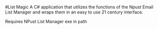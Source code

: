 #List Magic
A C# application that utilizes the functions of the Npust Email List Manager and wraps them in an easy to use 21 century interface.

Requires NPust List Manager exe in path
